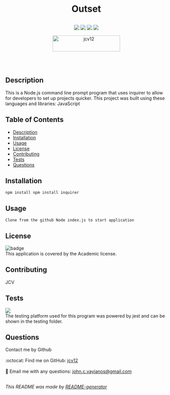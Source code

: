 
  <h1 align='center'>Outset</h1>

  <p align="center">
    <img src="">
  </p>

  <p align="center">
    <img src="https://img.shields.io/github/repo-size/jcv12/Outset" />
    <img src="https://img.shields.io/github/issues/jcv12/Outset" />
    <img src="https://img.shields.io/github/last-commit/jcv12/Outset" >
    <img src="https://img.shields.io/badge/license-Academic-brightgreen" >
  </p>

  <p align="center"><a href="https://www.buymeacoffee.com/jcv12"> <img align="center" src="https://cdn.buymeacoffee.com/buttons/v2/default-yellow.png" height="50" width="210" alt="jcv12" /></a></p><br><br>
    
  ## Description
  This is a Node.js command line prompt program that uses inquirer to  allow for developers to set up projects quicker.
  This project was built using these languages and libraries:
  JavaScript

  ## Table of Contents
  - [Description](#description)
  - [Installation](#installation)
  - [Usage](#usage)
  - [License](#license)
  - [Contributing](#contributing)
  - [Tests](#tests)
  - [Questions](#questions)

  ## Installation
  ``` npm install npm install inquirer ```

  ## Usage
  ``` Clone from the github Node index.js to start application ```

  ## License
  ![badge](https://img.shields.io/badge/license-Academic-brightgreen)
  <br />
  This application is covered by the Academic license.

  ## Contributing
  JCV

  ## Tests
  <img src="https://img.shields.io/badge/-jest-%23C21325?style=for-the-badge&logo=jest&logoColor=white"/> </br>
  The testing platform used for this program was powered by jest and can be shown in the testing folder.

  ## Questions
  Contact me by Github<br />
  <br />
  :octocat: Find me on GitHub: [jcv12](https://github.com/jcv12)<br />
  <br />
  :e-mail: Email me with any questions: john.c.vayianos@gmail.com<br /><br />

  _This README was made by [README-generator](https://github.com/jcv12/ReadMe-Generator)_
  